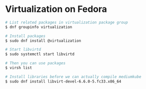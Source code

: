 # Virtualization on Fedora

```sh
# List related packages in virtualization package group
$ dnf groupinfo virtualization
```

```sh
# Install packages
$ sudo dnf install @virtualization
```


```sh
# Start libvirtd
$ sudo systemctl start libvirtd
```

```sh
# Then you can use packages
$ virsh list
```

```sh
# Install libraries before we can actually compile mediumkube
$ sudo dnf install libvirt-devel-6.6.0-5.fc33.x86_64
```